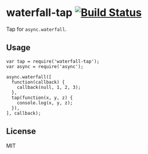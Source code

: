 # waterfall-tap [![Build Status][travis-image]][travis-url]

Tap for `async.waterfall`.

## Usage

```
var tap = require('waterfall-tap');
var async = require('async');

async.waterfall([
  function(callback) {
    callback(null, 1, 2, 3);
  },
  tap(function(x, y, z) {
    console.log(x, y, z);
  }),
], callback);

```

## License

MIT

[travis-url]: https://travis-ci.org/nak2k/node-gulp-import
[travis-image]: https://travis-ci.org/nak2k/node-gulp-import.svg?branch=master
